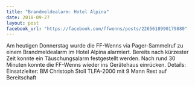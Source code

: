 ```yaml
---
title: "Brandmeldealarm: Hotel Alpina"
date: 2018-09-27
layout: post
facebook_url: "https://facebook.com/ffwenns/posts/2265618990179880"
---
```


Am heutigen Donnerstag wurde die FF-Wenns via Pager-Sammelruf zu einem Brandmeldealarm im Hotel Alpina alarmiert.
Bereits nach kürzester Zeit konnte ein Täuschungsalarm festgestellt werden.
Nach rund 30 Minuten konnte die FF-Wenns wieder ins Gerätehaus einrücken.
Details:
Einsatzleiter: BM Christoph Stoll
TLFA-2000 mit 9 Mann
Rest auf Bereitschaft